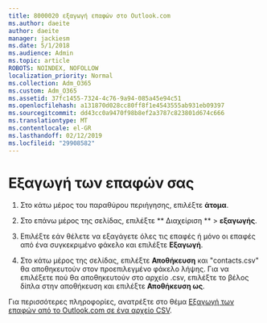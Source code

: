 ```yaml
---
title: 8000020 εξαγωγή επαφών στο Outlook.com
ms.author: daeite
author: daeite
manager: jackiesm
ms.date: 5/1/2018
ms.audience: Admin
ms.topic: article
ROBOTS: NOINDEX, NOFOLLOW
localization_priority: Normal
ms.collection: Adm_O365
ms.custom: Adm_O365
ms.assetid: 37fc1455-7324-4c76-9a94-085a45e94c51
ms.openlocfilehash: a131870d028cc80ff8f1e4543555ab931eb09397
ms.sourcegitcommit: dd43cc0a9470f98b8ef2a3787c823801d674c666
ms.translationtype: MT
ms.contentlocale: el-GR
ms.lasthandoff: 02/12/2019
ms.locfileid: "29908582"
---
```

# <a name="export-your-contacts"></a>Εξαγωγή των επαφών σας

1. Στο κάτω μέρος του παραθύρου περιήγησης, επιλέξτε **άτομα**.
    
2. Στο επάνω μέρος της σελίδας, επιλέξτε ** Διαχείριση ** \> **εξαγωγής**.
    
3. Επιλέξτε εάν θέλετε να εξαγάγετε όλες τις επαφές ή μόνο οι επαφές από ένα συγκεκριμένο φάκελο και επιλέξτε **Εξαγωγή**. 
    
4. Στο κάτω μέρος της σελίδας, επιλέξτε **Αποθήκευση** και "contacts.csv" θα αποθηκευτούν στον προεπιλεγμένο φάκελο λήψης. Για να επιλέξετε πού θα αποθηκευτούν στο αρχείο .csv, επιλέξτε το βέλος δίπλα στην αποθήκευση και επιλέξτε **Αποθήκευση ως**. 
    
Για περισσότερες πληροφορίες, ανατρέξτε στο θέμα [Εξαγωγή των επαφών από το Outlook.com σε ένα αρχείο CSV](https://go.microsoft.com/fwlink/p/?linkid=873137).
  

